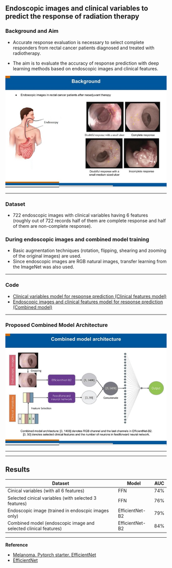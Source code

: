 ##  Endoscopic images and clinical variables to predict the response of radiation therapy
 
### Background and Aim

- Accurate response evaluation is necessary to select complete responders from rectal cancer patients diagnosed and treated with radiotherapy.

- The aim is to evaluate the accuracy of response prediction with deep learning methods based on endoscopic images and clinical features.

![](images/background_endoscopy_imaging.jpg)

----
### Dataset
* 722 endoscopic images with clinical variables having 6 features (roughly out of 722 records half of them are complete response and half of them are non-complete response).

### During endoscopic images and combined model training
* Basic augmentation techniques (rotation, flipping, shearing and zooming of the original images) are used.
* Since endoscopic images are RGB natural images, transfer learning from the ImageNet was also used.
----
### Code
* [Clinical variables model for response prediction (Clinical features model)](endoscopy_clinical_features_for_response_prediction.ipynb)
* [Endoscopic images and clinical features model for response prediction (Combined model)](endoscopy_image_and_clinical_features_for_response_prediction.ipynb)
----
### Proposed Combined Model Architecture
![](images/combined_model_architecture.jpg)

----
----
                    

## Results

| Dataset | Model | AUC | 
| ------------- | -------------| -------------| 
| Cinical variables  (with all 6 features) | FFN | 74%| 
| Selected cinical variables (with selected 3 features) | FFN | 76%| 
| Endoscopic image  (trained in endoscpic images only) | EfficientNet-B2 | 79%| 
| Combined model (endoscopic image and selected clinical features) | EfficientNet-B2 | 84%| 

----
**Reference**
* [Melanoma. Pytorch starter. EfficientNet](https://www.kaggle.com/nroman/melanoma-pytorch-starter-efficientnet/output)
* [EfficientNet](https://github.com/qubvel/efficientnet)
